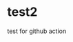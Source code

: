# test2
test for github action
<!--stackedit_data:
eyJoaXN0b3J5IjpbLTIwMTYxNDU4NywxNzQ4NjE0MTQxXX0=
-->